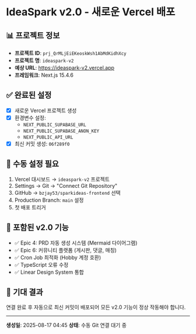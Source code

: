 # IdeaSpark v2.0 - 새로운 Vercel 배포

## 📊 프로젝트 정보
- **프로젝트 ID**: `prj_QrMLjEiEKeoskWsh1AbMdKidhXcy`
- **프로젝트 명**: `ideaspark-v2`
- **예상 URL**: https://ideaspark-v2.vercel.app
- **프레임워크**: Next.js 15.4.6

## ✅ 완료된 설정
- [x] 새로운 Vercel 프로젝트 생성
- [x] 환경변수 설정:
  - `NEXT_PUBLIC_SUPABASE_URL`
  - `NEXT_PUBLIC_SUPABASE_ANON_KEY`  
  - `NEXT_PUBLIC_API_URL`
- [x] 최신 커밋 생성: `06f289f0`

## 🔧 수동 설정 필요
1. Vercel 대시보드 → `ideaspark-v2` 프로젝트
2. Settings → Git → "Connect Git Repository"
3. GitHub → `bzjay53/sparkideas-frontend` 선택
4. Production Branch: `main` 설정
5. 첫 배포 트리거

## 🚀 포함된 v2.0 기능
- ✅ Epic 4: PRD 자동 생성 시스템 (Mermaid 다이어그램)
- ✅ Epic 6: 커뮤니티 플랫폼 (게시판, 댓글, 매칭)
- ✅ Cron Job 최적화 (Hobby 계정 호환)
- ✅ TypeScript 오류 수정
- ✅ Linear Design System 통합

## 🎯 기대 결과
연결 완료 후 자동으로 최신 커밋이 배포되어 모든 v2.0 기능이 정상 작동해야 합니다.

---
**생성일**: 2025-08-17 04:45
**상태**: 수동 Git 연결 대기 중